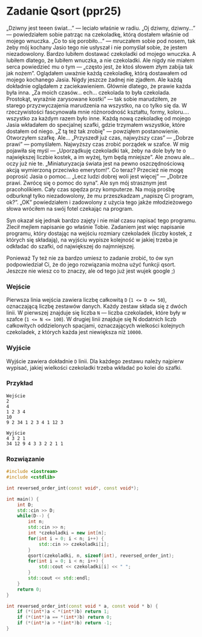 # Zadanie Qsort (ppr25)

„Dziwny jest teeen świat…” — leciało właśnie w radiu. „Oj dziwny, dziwny…” — powiedziałem sobie patrząc na czekoladkę, którą dostałem właśnie od mojego wnuczka. „Co to się porobiło…” — mruczałem sobie pod nosem, tak żeby mój kochany Jasio tego nie usłyszał i nie pomyślał sobie, że jestem niezadowolony. Bardzo lubiłem dostawać czekoladki od mojego wnuczka. A lubiłem dlatego, że lubiłem wnuczka, a nie czekoladki. Ale nigdy nie miałem serca powiedzieć mu o tym — „często jest, że ktoś słowem złym zabija tak jak nożem”. Oglądałem uważnie każdą czekoladkę, którą dostawałem od mojego kochanego Jasia. Nigdy jeszcze żadnej nie zjadłem. Ale każdą dokładnie oglądałem z zaciekawieniem. Głównie dlatego, że prawie każda była inna. „Za moich czasów… ech… czekolada to była czekolada. Prostokąt, wyraźnie zarysowane kostki” — tak sobie marudziłem, ze starego przyzwyczajenia marudzenia na wszystko, na co tylko się da. W rzeczywistości fascynowała mnie różnorodność kształtu, formy, koloru…. wszystko za każdym razem było inne. Każdą nową czekoladkę od mojego Jasia wkładałem do specjalnej szafki, gdzie trzymałem wszystkie, które dostałem od niego. „Z tą też tak zrobię” — powziąłem postanowienie. Otworzyłem szafkę. Ale… „Przyszedł już czas, najwyższy czas” — „Dobrze prawi” — pomyślałem. Najwyższy czas zrobić porządek w szafce. W mig pojawiła się myśl — „Uporządkuję czekoladki tak, żeby na dole były te o największej liczbie kostek, a im wyżej, tym będą mniejsze”. Ale znowu ale… oczy już nie te. „Miniaturyzacja świata jest na pewno oszczędnościową akcją wymierzoną przeciwko emerytom!”. Co teraz? Przecież nie mogę poprosić Jasia o pomoc… „Lecz ludzi dobrej woli jest więcej” —  „Dobrze prawi. Zwrócę się o pomoc do syna”. Ale syn mój strasznym jest pracoholikiem. Cały czas spędza przy komputerze. Na moją prośbę odburknął tylko niezadowolony, że mu przeszkadzam „napiszę Ci program, ok?”. „OK” powiedziałem i zadowolony z użycia tego jakże młodzieżowego słowa wróciłem na swój fotel czekając na program.

Syn okazał się jednak bardzo zajęty i nie miał czasu napisać tego programu. Zlecił mejlem napisanie go właśnie Tobie. Zadaniem jest więc napisanie programu, który dostając na wejściu rozmiary czekoladek (liczby kostek, z których się składają), na wyjściu wypisze kolejność w jakiej trzeba je odkładać do szafki, od największej do najmniejszej.

Ponieważ Ty też nie za bardzo umiesz to zadanie zrobić, to ów syn podpowiedział Ci, że do jego rozwiązania można użyć funkcji qsort. Jeszcze nie wiesz co to znaczy, ale od tego już jest wujek google ;)

### Wejście

Pierwsza linia wejścia zawiera liczbę całkowitą `D` (`1 <= D <= 50`), oznaczającą liczbę zestawów danych. Każdy zestaw składa się z dwóch linii. W pierwszej znajduje się liczba `N` — liczba czekoladek, które były w szafce (`1 <= N <= 100`). W drugiej linii znajduje się N dodatnich liczb całkowitych oddzielonych spacjami, oznaczających wielkości kolejnych czekoladek, z których każda jest niewiększa niż `10000`.

### Wyjście

Wyjście zawiera dokładnie `D` linii. Dla każdego zestawu należy najpierw wypisać, jakiej wielkości czekoladki trzeba wkładać po kolei do szafki.

### Przykład

```
Wejście
2
4
1 2 3 4
10
9 2 34 1 2 3 4 1 12 3

Wyjście
4 3 2 1
34 12 9 4 3 3 2 2 1 1
```

### Rozwiązanie

```cpp
#include <iostream>
#include <cstdlib>

int reversed_order_int(const void*, const void*);

int main() {
	int D;
	std::cin >> D;
	while(D--) {
		int n;
		std::cin >> n;
		int *czekoladki = new int[n];
		for(int i = 0; i < n; i++) {
			std::cin >> czekoladki[i];
		}
		qsort(czekoladki, n, sizeof(int), reversed_order_int);
		for(int i = 0; i < n; i++) {
			std::cout << czekoladki[i] << " ";
		}
		std::cout << std::endl;
	}
	return 0;
}

int reversed_order_int(const void * a, const void * b) {
	if (*(int*)a < *(int*)b) return 1;
	if (*(int*)a == *(int*)b) return 0;
	if (*(int*)a > *(int*)b) return -1;
}
```